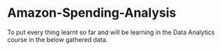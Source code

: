 # Amazon-Spending-Analysis
To put every thing learnt so far and will be learning in the Data Analytics course in the below gathered data. 
